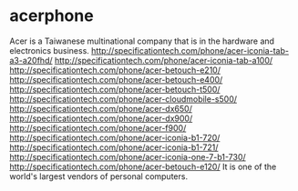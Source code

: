 # acerphone
Acer is a Taiwanese multinational company that is in the hardware and electronics business. http://specificationtech.com/phone/acer-iconia-tab-a3-a20fhd/ http://specificationtech.com/phone/acer-iconia-tab-a100/ http://specificationtech.com/phone/acer-betouch-e210/ http://specificationtech.com/phone/acer-betouch-e400/ http://specificationtech.com/phone/acer-betouch-t500/ http://specificationtech.com/phone/acer-cloudmobile-s500/ http://specificationtech.com/phone/acer-dx650/ http://specificationtech.com/phone/acer-dx900/ http://specificationtech.com/phone/acer-f900/ http://specificationtech.com/phone/acer-iconia-b1-720/ http://specificationtech.com/phone/acer-iconia-b1-721/ http://specificationtech.com/phone/acer-iconia-one-7-b1-730/ http://specificationtech.com/phone/acer-betouch-e120/  It is one of the world's largest vendors of personal computers.
